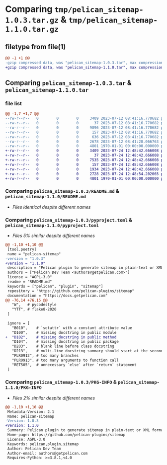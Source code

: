 # Comparing `tmp/pelican_sitemap-1.0.3.tar.gz` & `tmp/pelican_sitemap-1.1.0.tar.gz`

## filetype from file(1)

```diff
@@ -1 +1 @@
-gzip compressed data, was "pelican_sitemap-1.0.3.tar", max compression
+gzip compressed data, was "pelican_sitemap-1.1.0.tar", max compression
```

## Comparing `pelican_sitemap-1.0.3.tar` & `pelican_sitemap-1.1.0.tar`

### file list

```diff
@@ -1,7 +1,7 @@
--rw-r--r--   0        0        0     3409 2023-07-12 08:41:16.770682 pelican_sitemap-1.0.3/README.md
--rw-r--r--   0        0        0       37 2023-07-12 08:41:16.770682 pelican_sitemap-1.0.3/pelican/plugins/sitemap/__init__.py
--rw-r--r--   0        0        0     9896 2023-07-12 08:41:16.770682 pelican_sitemap-1.0.3/pelican/plugins/sitemap/sitemap.py
--rw-r--r--   0        0        0      157 2023-07-12 08:41:16.770682 pelican_sitemap-1.0.3/pelican/plugins/sitemap/test_data/article1.md
--rw-r--r--   0        0        0      636 2023-07-12 08:41:16.770682 pelican_sitemap-1.0.3/pelican/plugins/sitemap/test_sitemap.py
--rw-r--r--   0        0        0     2678 2023-07-12 08:41:28.066763 pelican_sitemap-1.0.3/pyproject.toml
--rw-r--r--   0        0        0     4801 1970-01-01 00:00:00.000000 pelican_sitemap-1.0.3/PKG-INFO
+-rw-r--r--   0        0        0     3409 2023-07-24 12:48:42.666008 pelican_sitemap-1.1.0/README.md
+-rw-r--r--   0        0        0       37 2023-07-24 12:48:42.666008 pelican_sitemap-1.1.0/pelican/plugins/sitemap/__init__.py
+-rw-r--r--   0        0        0     7535 2023-07-24 12:48:42.666008 pelican_sitemap-1.1.0/pelican/plugins/sitemap/sitemap.py
+-rw-r--r--   0        0        0      157 2023-07-24 12:48:42.666008 pelican_sitemap-1.1.0/pelican/plugins/sitemap/test_data/article1.md
+-rw-r--r--   0        0        0     1934 2023-07-24 12:48:42.666008 pelican_sitemap-1.1.0/pelican/plugins/sitemap/test_sitemap.py
+-rw-r--r--   0        0        0     2728 2023-07-24 12:48:54.202065 pelican_sitemap-1.1.0/pyproject.toml
+-rw-r--r--   0        0        0     4801 1970-01-01 00:00:00.000000 pelican_sitemap-1.1.0/PKG-INFO
```

### Comparing `pelican_sitemap-1.0.3/README.md` & `pelican_sitemap-1.1.0/README.md`

 * *Files identical despite different names*

### Comparing `pelican_sitemap-1.0.3/pyproject.toml` & `pelican_sitemap-1.1.0/pyproject.toml`

 * *Files 5% similar despite different names*

```diff
@@ -1,10 +1,10 @@
 [tool.poetry]
 name = "pelican-sitemap"
-version = "1.0.3"
+version = "1.1.0"
 description = "Pelican plugin to generate sitemap in plain-text or XML format"
 authors = ["Pelican Dev Team <authors@getpelican.com>"]
 license = "AGPL-3.0"
 readme = "README.md"
 keywords = ["pelican", "plugin", "sitemap"]
 repository = "https://github.com/pelican-plugins/sitemap"
 documentation = "https://docs.getpelican.com"
@@ -76,14 +76,15 @@
   "W",   # pycodestyle
   "YTT", # flake8-2020
 ]
 
 ignore = [
   "B010",    # `setattr` with a constant attribute value
   "D100",    # missing docstring in public module
+  "D102",    # missing docstring in public method
   "D104",    # missing docstring in public package
   "D203",    # blank line before class docstring
   "D213",    # multi-line docstring summary should start at the second line
   "PLR0912", # too many branches
   "PLR0913", # too many arguments to function call
   "RET505",  # unnecessary `else` after `return` statement
 ]
```

### Comparing `pelican_sitemap-1.0.3/PKG-INFO` & `pelican_sitemap-1.1.0/PKG-INFO`

 * *Files 2% similar despite different names*

```diff
@@ -1,10 +1,10 @@
 Metadata-Version: 2.1
 Name: pelican-sitemap
-Version: 1.0.3
+Version: 1.1.0
 Summary: Pelican plugin to generate sitemap in plain-text or XML format
 Home-page: https://github.com/pelican-plugins/sitemap
 License: AGPL-3.0
 Keywords: pelican,plugin,sitemap
 Author: Pelican Dev Team
 Author-email: authors@getpelican.com
 Requires-Python: >=3.8.1,<4.0
```

